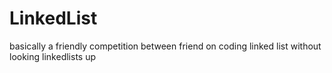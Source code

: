 # LinkedList
basically a friendly competition between friend on coding linked list without looking linkedlists up
